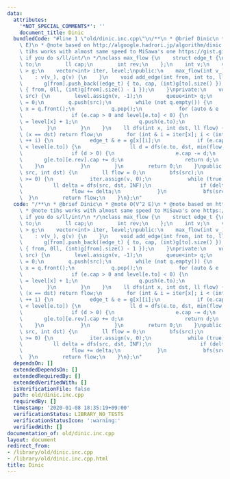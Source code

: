 ```yaml
---
data:
  attributes:
    '*NOT_SPECIAL_COMMENTS*': ''
    document_title: Dinic
  bundledCode: "#line 1 \"old/dinic.inc.cpp\"\n/**\n * @brief Dinic\n * @note O(V^2\
    \ E)\n * @note based on http://algoogle.hadrori.jp/algorithm/dinic.html\n * @note\
    \ tihs works with almost same speed to MiSawa's one https://gist.github.com/MiSawa/9532038\
    \ if you do s/ll/int/\n */\nclass max_flow {\n    struct edge_t {\n        int\
    \ to;\n        ll cap;\n        int rev;\n    };\n    int v;\n    vector<vector<edge_t>\
    \ > g;\n    vector<int> iter, level;\npublic:\n    max_flow(int v_)\n        \
    \    : v(v_), g(v) {\n    }\n    void add_edge(int from, int to, ll cap) {\n \
    \       g[from].push_back((edge_t) { to, cap, (int)g[to].size() });\n        g[to].push_back((edge_t)\
    \ { from, 0ll, (int)g[from].size() - 1 });\n    }\nprivate:\n    void bfs(int\
    \ src) {\n        level.assign(v, -1);\n        queue<int> q;\n        level[src]\
    \ = 0;\n        q.push(src);\n        while (not q.empty()) {\n            int\
    \ x = q.front();\n            q.pop();\n            for (auto & e : g[x]) {\n\
    \                if (e.cap > 0 and level[e.to] < 0) {\n                    level[e.to]\
    \ = level[x] + 1;\n                    q.push(e.to);\n                }\n    \
    \        }\n        }\n    }\n    ll dfs(int x, int dst, ll flow) {\n        if\
    \ (x == dst) return flow;\n        for (int & i = iter[x]; i < (int)g[x].size();\
    \ ++ i) {\n            edge_t & e = g[x][i];\n            if (e.cap > 0 and level[x]\
    \ < level[e.to]) {\n                ll d = dfs(e.to, dst, min(flow, e.cap));\n\
    \                if (d > 0) {\n                    e.cap -= d;\n             \
    \       g[e.to][e.rev].cap += d;\n                    return d;\n            \
    \    }\n            }\n        }\n        return 0;\n    }\npublic:\n    ll run_destructive(int\
    \ src, int dst) {\n        ll flow = 0;\n        bfs(src);\n        while (level[dst]\
    \ >= 0) {\n            iter.assign(v, 0);\n            while (true) {\n      \
    \          ll delta = dfs(src, dst, INF);\n                if (delta <= 0) break;\n\
    \                flow += delta;\n            }\n            bfs(src);\n      \
    \  }\n        return flow;\n    }\n};\n"
  code: "/**\n * @brief Dinic\n * @note O(V^2 E)\n * @note based on http://algoogle.hadrori.jp/algorithm/dinic.html\n\
    \ * @note tihs works with almost same speed to MiSawa's one https://gist.github.com/MiSawa/9532038\
    \ if you do s/ll/int/\n */\nclass max_flow {\n    struct edge_t {\n        int\
    \ to;\n        ll cap;\n        int rev;\n    };\n    int v;\n    vector<vector<edge_t>\
    \ > g;\n    vector<int> iter, level;\npublic:\n    max_flow(int v_)\n        \
    \    : v(v_), g(v) {\n    }\n    void add_edge(int from, int to, ll cap) {\n \
    \       g[from].push_back((edge_t) { to, cap, (int)g[to].size() });\n        g[to].push_back((edge_t)\
    \ { from, 0ll, (int)g[from].size() - 1 });\n    }\nprivate:\n    void bfs(int\
    \ src) {\n        level.assign(v, -1);\n        queue<int> q;\n        level[src]\
    \ = 0;\n        q.push(src);\n        while (not q.empty()) {\n            int\
    \ x = q.front();\n            q.pop();\n            for (auto & e : g[x]) {\n\
    \                if (e.cap > 0 and level[e.to] < 0) {\n                    level[e.to]\
    \ = level[x] + 1;\n                    q.push(e.to);\n                }\n    \
    \        }\n        }\n    }\n    ll dfs(int x, int dst, ll flow) {\n        if\
    \ (x == dst) return flow;\n        for (int & i = iter[x]; i < (int)g[x].size();\
    \ ++ i) {\n            edge_t & e = g[x][i];\n            if (e.cap > 0 and level[x]\
    \ < level[e.to]) {\n                ll d = dfs(e.to, dst, min(flow, e.cap));\n\
    \                if (d > 0) {\n                    e.cap -= d;\n             \
    \       g[e.to][e.rev].cap += d;\n                    return d;\n            \
    \    }\n            }\n        }\n        return 0;\n    }\npublic:\n    ll run_destructive(int\
    \ src, int dst) {\n        ll flow = 0;\n        bfs(src);\n        while (level[dst]\
    \ >= 0) {\n            iter.assign(v, 0);\n            while (true) {\n      \
    \          ll delta = dfs(src, dst, INF);\n                if (delta <= 0) break;\n\
    \                flow += delta;\n            }\n            bfs(src);\n      \
    \  }\n        return flow;\n    }\n};\n"
  dependsOn: []
  extendedDependsOn: []
  extendedRequiredBy: []
  extendedVerifiedWith: []
  isVerificationFile: false
  path: old/dinic.inc.cpp
  requiredBy: []
  timestamp: '2020-01-08 18:35:19+09:00'
  verificationStatus: LIBRARY_NO_TESTS
  verificationStatusIcon: ':warning:'
  verifiedWith: []
documentation_of: old/dinic.inc.cpp
layout: document
redirect_from:
- /library/old/dinic.inc.cpp
- /library/old/dinic.inc.cpp.html
title: Dinic
---
```

